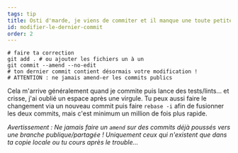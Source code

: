 ```yaml
---
tags: tip
title: Osti d'marde, je viens de commiter et il manque une toute petite modification&nbsp;!
id: modifier-le-dernier-commit
order: 2
---
```


```git
# faire ta correction
git add . # ou ajouter les fichiers un à un
git commit --amend --no-edit
# ton dernier commit contient désormais votre modification !
# ATTENTION : ne jamais amend-er les commits publics
```

Cela m'arrive généralement quand je commite puis lance des
tests/lints... et crisse, j'ai oublié un espace après une
virgule. Tu peux aussi faire le changement via un nouveau commit
puis faire `rebase -i` afin de fusionner les deux commits, mais c'est
minimum un million de fois plus rapide.

*Avertissement&nbsp;: Ne jamais faire un `amend` sur des commits déjà
poussés vers une branche publique/partagée&nbsp;! Uniquement ceux qui
n'existent que dans ta copie locale ou tu cours après le trouble...*
